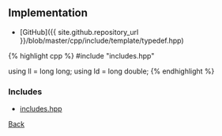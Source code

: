 ## Implementation

- [GitHub]({{ site.github.repository_url }}/blob/master/cpp/include/template/typedef.hpp)

{% highlight cpp %}
#include "includes.hpp"

using ll = long long;
using ld = long double;
{% endhighlight %}

### Includes

- [includes.hpp](includes)

[Back](../..)
